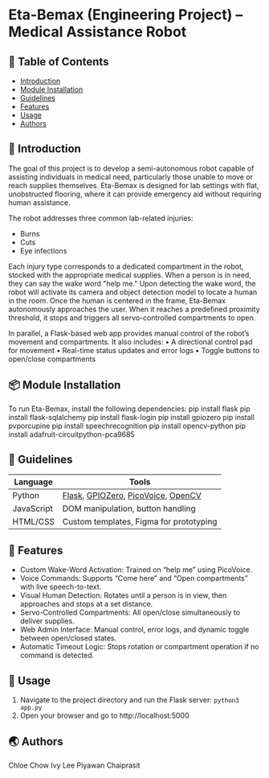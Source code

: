 # Eta-Bemax (Engineering Project) – Medical Assistance Robot

## 🚩 Table of Contents

- [Introduction](#-introduction)
- [Module Installation](#-module-installation)
- [Guidelines](#-guidelines)
- [Features](#-features)
- [Usage](#-usage)
- [Authors](#-authors)

## 🤖 Introduction
The goal of this project is to develop a semi-autonomous robot capable of assisting individuals in medical need, particularly those unable to move or reach supplies themselves. Eta-Bemax is designed for lab settings with flat, unobstructed flooring, where it can provide emergency aid without requiring human assistance.

The robot addresses three common lab-related injuries:
- Burns
- Cuts
- Eye infections

Each injury type corresponds to a dedicated compartment in the robot, stocked with the appropriate medical supplies. When a person is in need, they can say the wake word "help me." Upon detecting the wake word, the robot will activate its camera and object detection model to locate a human in the room. Once the human is centered in the frame, Eta-Bemax autonomously approaches the user. When it reaches a predefined proximity threshold, it stops and triggers all servo-controlled compartments to open.

In parallel, a Flask-based web app provides manual control of the robot’s movement and compartments. It also includes:
   • A directional control pad for movement
   • Real-time status updates and error logs
   • Toggle buttons to open/close compartments

## 📦 Module Installation
To run Eta-Bemax, install the following dependencies:
pip install flask
pip install flask-sqlalchemy
pip install flask-login
pip install gpiozero
pip install pvporcupine
pip install speechrecognition
pip install opencv-python
pip install adafruit-circuitpython-pca9685

## 🔧 Guidelines
| Language   | Tools |
|------------|-------|
| Python     |[Flask](https://flask.palletsprojects.com/en/2.1.x/ ), [GPIOZero](https://gpiozero.readthedocs.io/en/latest/), [PicoVoice](https://picovoice.ai/platform/porcupine/), [OpenCV](https://docs.opencv.org/4.x/d0/de3/tutorial_py_intro.html)     |
| JavaScript |DOM manipulation, button handling       |
| HTML/CSS   |Custom templates, Figma for prototyping       |

## 🎨 Features
- Custom Wake-Word Activation: Trained on “help me” using PicoVoice.
- Voice Commands: Supports “Come here” and “Open compartments” with live speech-to-text.
- Visual Human Detection: Rotates until a person is in view, then approaches and stops at a set distance.
- Servo-Controlled Compartments: All open/close simultaneously to deliver supplies.
- Web Admin Interface: Manual control, error logs, and dynamic toggle between open/closed states.
- Automatic Timeout Logic: Stops rotation or compartment operation if no command is detected.

## 🐾 Usage
1. Navigate to the project directory and run the Flask server: ```python3 app.py```
2. Open your browser and go to http://localhost:5000

## 🌏 Authors
Chloe Chow
Ivy Lee
Piyawan Chaiprasit
